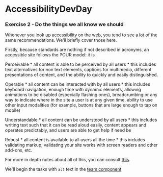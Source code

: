 # AccessibilityDevDay

### Exercise 2 - Do the things we all know we should

Whenever you look up accessibility on the web, you tend to see a lot of the same recommendations. We'll briefly cover those here. 

Firstly, because standards are nothing if not described in acronyms, an accessible site follows the POUR model: it is

Perceivable
    * all content is able to be perceived by all users
    * this includes text alternatives for non text elements, captions for multimedia, different presentations of content, and the ability to quickly and easily distinguished.

Operable
    * all content can be interacted with by all users
    * this includes keyboard navigation, enough time with dynamic elements, allowing animations to be disabled (especially flashing ones), breadcrumbing or any way to indicate where in the site a user is at any given time, ability to use other input modalities (for example, buttons that are large enough to tap on mobile)

Understandable
    * all content can be understood by all users
    * this includes writing text such that it can be read aloud easily, content appears and operates predictably, and users are able to get help if need be

Robust
    * all content is available to all users all the time
    * this includes validating markup, validating your site works with screen readers and other add-ons, etc.

For more in depth notes about all of this, you can consult [this](https://www.w3.org/WAI/fundamentals/accessibility-principles).

We'll begin the tasks with `alt` text in the [team component](./src/app/components/team/team.component.ts)